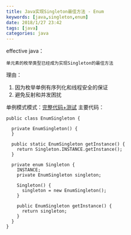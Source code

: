 ```yaml
---
title: Java实现Singleton最佳方法 - Enum
keywords: [java,singleton,enum]
date: 2018/1/27 23:42
tags: [java]
categories: java
---
```

effective java：
```
单元素的枚举类型已经成为实现Singleton的最佳方法
```
理由：
1. 因为枚举单例有序列化和线程安全的保证
2. 避免反射和并发困扰

单例模式模式：<a href="https://github.com/hisenyuan/IDEAPractice/tree/master/src/main/java/com/hisen/interview/effective/no3enumsingleton" target="_blank">完整代码+测试</a>
主要代码：
```
public class EnumSingleton {

  private EnumSingleton() {
  }

  public static EnumSingleton getInstance() {
    return Singleton.INSTANCE.getInstance();
  }

  private enum Singleton {
    INSTANCE;
    private EnumSingleton singleton;

    Singleton() {
      singleton = new EnumSingleton();
    }

    public EnumSingleton getInstance() {
      return singleton;
    }
  }
}
```
